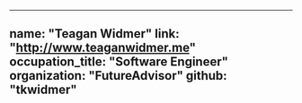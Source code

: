   ---
  name: "Teagan Widmer"
  link: "http://www.teaganwidmer.me"
  occupation_title: "Software Engineer"
  organization: "FutureAdvisor"
  github: "tkwidmer"
  ---
